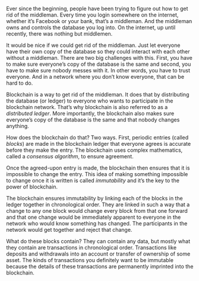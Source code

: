 Ever since the beginning, people have been trying to figure out how to get rid of the middleman. Every time you login somewhere on the internet, whether it’s Facebook or your bank, that’s a middleman. And the middleman owns and controls the database you log into. On the internet, up until recently, there was nothing but middlemen.

It would be nice if we could get rid of the middleman. Just let everyone have their own copy of the database so they could interact with each other without a middleman. There are two big challenges with this. First, you have to make sure everyone’s copy of the database is the same and second, you have to make sure nobody messes with it. In other words, you have to trust everyone. And in a network where you don’t know everyone, that can be hard to do.

Blockchain is a way to get rid of the middleman. It does that by distributing the database (or ledger) to everyone who wants to participate in the blockchain network. That’s why blockchain is also referred to as a *distributed ledger*. More importantly, the blockchain also makes sure everyone’s copy of the database is the same and that nobody changes anything.

How does the blockchain do that? Two ways. First, periodic entries (called *blocks*) are made in the blockchain ledger that everyone agrees is accurate before they make the entry. The blockchain uses complex mathematics, called a *consensus algorithm*, to ensure agreement.

Once the agreed-upon entry is made, the blockchain then ensures that it is impossible to change the entry. This idea of making something impossible to change once it is written is called *immutability* and it’s the key to the power of blockchain.

The blockchain ensures immutability by linking each of the blocks in the ledger together in chronological order. They are linked in such a way that a change to any one block would change every block from that one forward and that one change would be immediately apparent to everyone in the network who would know something has changed. The participants in the network would get together and reject that change.

What do these blocks contain? They can contain any data, but mostly what they contain are transactions in chronological order. Transactions like deposits and withdrawals into an account or transfer of ownership of some asset. The kinds of transactions you definitely want to be immutable because the details of these transactions are permanently imprinted into the blockchain.
